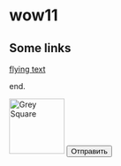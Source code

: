 # wow11


## Some links

[flying text](http://jsfiddle.net/karalamalar/atNva/)

end.

<script src="https://ajax.googleapis.com/ajax/libs/jquery/1.11.2/jquery.min.js"></script>
<style>
#img {
  position: relative;
}

</style>

<script>

jQuery(function($) {
  $('#img').mouseover(function() {
    var dWidth = $(document).width() - 100, // 100 = image width
      dHeight = $(document).height() - 100, // 100 = image height
      nextX = Math.floor(Math.random() * dWidth),
      nextY = Math.floor(Math.random() * dHeight);
    $(this).animate({
      left: nextX + 'px',
      top: nextY + 'px'
    });
  });
});


</script>

<div width="100%" height="400px">
<img src="http://aoifeodwyer.com/box/img.gif" width="100" height="100" alt="Grey Square" id="img" />

<input type="submit" value="Отправить" onclick="loadImage()">
</div>
